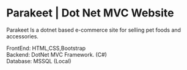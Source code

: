 # Parakeet | Dot Net MVC Website
 Parakeet Is a dotnet based e-commerce site for selling pet foods and accessories.
 
 FrontEnd: HTML,CSS,Bootstrap
 <br>Backend: DotNet MVC Framework. (C#)
 <br>Database: MSSQL (Local)
